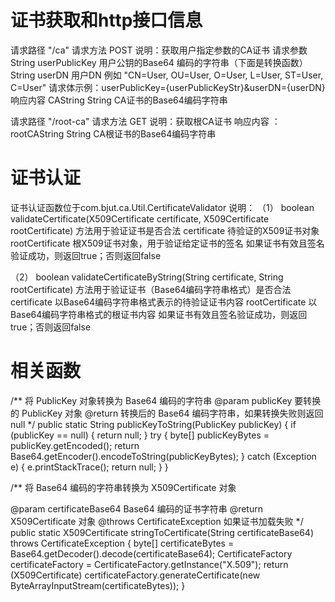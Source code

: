 # 证书获取和http接口信息
请求路径 "/ca"
请求方法 POST
说明：获取用户指定参数的CA证书
请求参数
    String userPublicKey  用户公钥的Base64 编码的字符串（下面是转换函数）
    String userDN  用户DN 例如 "CN=User, OU=User, O=User, L=User, ST=User, C=User"
    请求体示例：userPublicKey={userPublicKeyStr}&userDN={userDN}
响应内容
    CAString String CA证书的Base64编码字符串

请求路径 "/root-ca"
请求方法 GET
说明：获取根CA证书
响应内容 ：rootCAString String CA根证书的Base64编码字符串


# 证书认证
证书认证函数位于com.bjut.ca.Util.CertificateValidator
说明：
   （1） boolean validateCertificate(X509Certificate certificate, X509Certificate rootCertificate)
        方法用于验证证书是否合法
        certificate 待验证的X509证书对象
        rootCertificate 根X509证书对象，用于验证给定证书的签名
        如果证书有效且签名验证成功，则返回true；否则返回false

   （2） boolean validateCertificateByString(String certificate, String rootCertificate)
         方法用于验证证书（Base64编码字符串格式）是否合法
        certificate 以Base64编码字符串格式表示的待验证证书内容
        rootCertificate 以Base64编码字符串格式的根证书内容
        如果证书有效且签名验证成功，则返回true；否则返回false

# 相关函数
/**
 将 PublicKey 对象转换为 Base64 编码的字符串
 @param publicKey 要转换的 PublicKey 对象
 @return 转换后的 Base64 编码字符串，如果转换失败则返回 null
  */
  public static String publicKeyToString(PublicKey publicKey) {
     if (publicKey == null) {
        return null;
      }
  try {
      byte[] publicKeyBytes = publicKey.getEncoded();
      return Base64.getEncoder().encodeToString(publicKeyBytes);
    } catch (Exception e) {
      e.printStackTrace();
      return null;
   }
}

/**
 将 Base64 编码的字符串转换为 X509Certificate 对象

 @param certificateBase64 Base64 编码的证书字符串
 @return X509Certificate 对象
 @throws CertificateException 如果证书加载失败
*/
public static X509Certificate stringToCertificate(String certificateBase64) throws CertificateException {
byte[] certificateBytes = Base64.getDecoder().decode(certificateBase64);
CertificateFactory certificateFactory = CertificateFactory.getInstance("X.509");
return (X509Certificate) certificateFactory.generateCertificate(new ByteArrayInputStream(certificateBytes));
}

